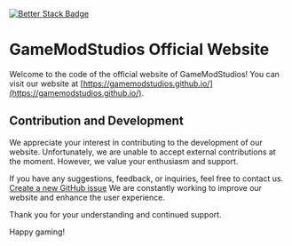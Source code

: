 [![Better Stack Badge](https://uptime.betterstack.com/status-badges/v1/monitor/1dpws.svg)](https://uptime.betterstack.com/?utm_source=status_badge)
# GameModStudios Official Website

Welcome to the code of the official website of GameModStudios! You can visit our website at [https://gamemodstudios.github.io/](https://gamemodstudios.github.io/).

## Contribution and Development

We appreciate your interest in contributing to the development of our website. Unfortunately, we are unable to accept external contributions at the moment. However, we value your enthusiasm and support.

If you have any suggestions, feedback, or inquiries, feel free to contact us. [Create a new GitHub issue](https://github.com/Gamemodstudios/Gamemodstudios](https://github.com/Gamemodstudios/Gamemodstudios.github.io)](https://github.com/Gamemodstudios/Gamemodstudios.github.io)/issues/new?assignees=&labels=security&template=security-vulnerability-report.md&title=) We are constantly working to improve our website and enhance the user experience.

Thank you for your understanding and continued support.

Happy gaming!
